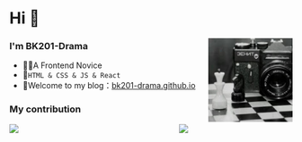 <!--
**BK201-Drama/BK201-Drama** is a ✨ _special_ ✨ repository because its `README.md` (this file) appears on your GitHub profile.
-->

# Hi 👋

<img align="right" src="https://raw.githubusercontent.com/BK201-Drama/picBed/main/avatar/avatar.jpeg" style="width: 150px; height: 150px">

### I'm BK201-Drama
- 👨‍💻A Frontend Novice
- 🌱`HTML & CSS & JS & React`
- 🔭Welcome to my blog：[bk201-drama.github.io](https://bk201-drama.github.io/)


### My contribution

<img align="left" src="https://github-readme-stats.vercel.app/api?username=BK201-Drama&show_icons=true" style="display: table;width: 55%">
<img align="right" src="https://github-readme-stats.vercel.app/api/top-langs/?username=BK201-Drama&layout=compact" style="display: table;width: 40%">
